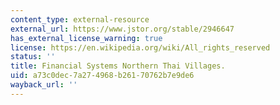 ```yaml
---
content_type: external-resource
external_url: https://www.jstor.org/stable/2946647
has_external_license_warning: true
license: https://en.wikipedia.org/wiki/All_rights_reserved
status: ''
title: Financial Systems Northern Thai Villages.
uid: a73c0dec-7a27-4968-b261-70762b7e9de6
wayback_url: ''
---
```

